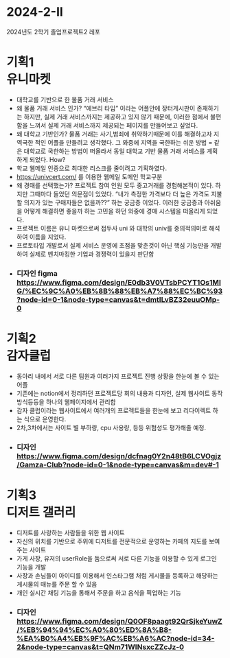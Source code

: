 # 2024-2-II
2024년도 2학기 졸업프로젝트2 레포
# 기획1 <br /> 유니마켓
- 대학교를 기반으로 한 물품 거래 서비스
- 왜 물품 거래 서비스 인가?
“에브리 타임” 이라는 어플안에 장터게시판이 존재하기는 하지만, 
실제 거래 서비스까지는 제공하고 있지 않기 때문에, 이러한 점에서 불편함을 느껴서
실제 거래 서비스까지 제공되는 페이지를 만들어보고 싶었다.
- 왜 대학교 기반인가?
물품 거래는 사기,범죄에 취약하기때문에 이를 해결하고자 지역국한 적인 어플을 만들려고 생각했다.
그 와중에 지역을 국한하는 쉬운 방법 = 같은 대학교로 국한하는 방법이 떠올라서
동일 대학교 기반 물품 거래 서비스를 계획하게 되었다.
How? 
- 학교 웹메일 인증으로 최대한 리스크를 줄이려고 기획하였다.
- https://univcert.com/ 를 이용한 웹메일 도메인 학교구분
- 왜 경매를 선택했는가? 
프로젝트 참여 인원 모두 중고거래를 경험해본적이 있다.
하지만 그때마다 들었던 의문점이 있었다.
“내가 측정한 가격보다 더 높은 가격도 지불할 의지가 있는 구매자들은 없을까??”
하는 궁금증 이었다. 이러한 궁금증과 아쉬움을 어떻게 해결하면 좋을까 하는 고민을 하던 와중에
경매 시스템을 떠올리게 되었다.
- 프로젝트 이름은 유니 마켓으로써 접두사 uni 와 대학의 univ를 중의적의미로 해석하여 이름을 지었다.
- 프로토타입 개발로서 실제 서비스 운영에 초점을 맞춘것이 아닌 핵심 기능만을 개발하여 실제로 벤치마킹한 기업과 경쟁력이 있을지 판단함
- ### 디자인 figma https://www.figma.com/design/E0db3V0VTsbPCYT1Os1MIG/%EC%9C%A0%EB%8B%88%EB%A7%88%EC%BC%93?node-id=0-1&node-type=canvas&t=dmtILvBZ32euuOMp-0


# 기획2 <br /> 감자클럽
- 동아리 내에서 서로 다른 팀원과 여러가지 프로젝트 진행 상황을 한눈에 볼 수 있는 어플
- 기존에는 notion에서 정리하던 프로젝트당 회의 내용과 디자인, 실제 웹사이트 동작 방식등등을 하나의 웹페이지에서 관리함
- 감자 클럽이라는 웹사이트에서 여러개의 프로젝트들을 한눈에 보고 리다이렉트 하는 식으로 운영한다.
- 2차,3차에서는 사이트 별 부하량, cpu 사용량, 등등 위험성도 평가해줄 예정.
- ### 디자인 https://www.figma.com/design/dcfnag0Y2n48tB6LCVOgjz/Gamza-Club?node-id=0-1&node-type=canvas&m=dev#-1


# 기획3 <br > 디저트 갤러리
- 디저트를 사랑하는 사람들을 위한 웹 사이트
- 자신의 위치를 기반으로 주위에 디저트를 전문적으로 운영하는 카페의 지도를 보여주는 사이트
- 가게 사장, 유저의 userRole을 둠으로써 서로 다른 기능을 이용할 수 있게 로그인 기능을 개발
- 사장과 손님들이 아이디를 이용해서 인스타그램 처럼 게시물을 등록하고 해당하는 게시물의 매뉴를 주문 할 수 있음
- 개인 실시간 채팅 기능을 통해서 주문을 하고 음식을 픽업하는 기능
- ### 디자인 https://www.figma.com/design/Q0OF8paagt92QrSjkeYuwZ/%EB%94%94%EC%A0%80%ED%8A%B8-%EA%B0%A4%EB%9F%AC%EB%A6%AC?node-id=34-2&node-type=canvas&t=QNm71WINsxcZZcJz-0
